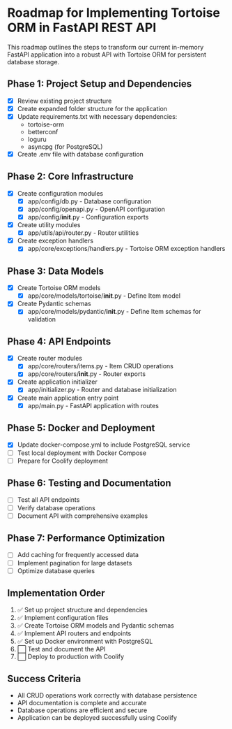 # Roadmap for Implementing Tortoise ORM in FastAPI REST API

This roadmap outlines the steps to transform our current in-memory FastAPI application into a robust API with Tortoise ORM for persistent database storage.

## Phase 1: Project Setup and Dependencies

- [x] Review existing project structure
- [x] Create expanded folder structure for the application
- [x] Update requirements.txt with necessary dependencies:
  - tortoise-orm
  - betterconf
  - loguru
  - asyncpg (for PostgreSQL)
- [x] Create .env file with database configuration

## Phase 2: Core Infrastructure

- [x] Create configuration modules
  - [x] app/config/db.py - Database configuration
  - [x] app/config/openapi.py - OpenAPI configuration
  - [x] app/config/__init__.py - Configuration exports
- [x] Create utility modules
  - [x] app/utils/api/router.py - Router utilities
- [x] Create exception handlers
  - [x] app/core/exceptions/handlers.py - Tortoise ORM exception handlers

## Phase 3: Data Models

- [x] Create Tortoise ORM models
  - [x] app/core/models/tortoise/__init__.py - Define Item model
- [x] Create Pydantic schemas
  - [x] app/core/models/pydantic/__init__.py - Define Item schemas for validation

## Phase 4: API Endpoints

- [x] Create router modules
  - [x] app/core/routers/items.py - Item CRUD operations
  - [x] app/core/routers/__init__.py - Router exports
- [x] Create application initializer
  - [x] app/initializer.py - Router and database initialization
- [x] Create main application entry point
  - [x] app/main.py - FastAPI application with routes

## Phase 5: Docker and Deployment

- [x] Update docker-compose.yml to include PostgreSQL service
- [ ] Test local deployment with Docker Compose
- [ ] Prepare for Coolify deployment

## Phase 6: Testing and Documentation

- [ ] Test all API endpoints
- [ ] Verify database operations
- [ ] Document API with comprehensive examples

## Phase 7: Performance Optimization

- [ ] Add caching for frequently accessed data
- [ ] Implement pagination for large datasets
- [ ] Optimize database queries

## Implementation Order

1. ✅ Set up project structure and dependencies
2. ✅ Implement configuration files
3. ✅ Create Tortoise ORM models and Pydantic schemas
4. ✅ Implement API routers and endpoints
5. ✅ Set up Docker environment with PostgreSQL
6. ⬜ Test and document the API
7. ⬜ Deploy to production with Coolify

## Success Criteria

- All CRUD operations work correctly with database persistence
- API documentation is complete and accurate
- Database operations are efficient and secure
- Application can be deployed successfully using Coolify 